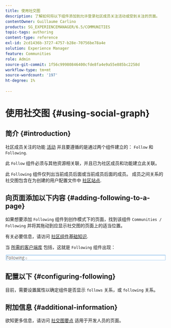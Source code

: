 ```yaml
---
title: 使用社交图
description: 了解如何将以下组件添加到允许登录社区成员关注活动或受到关注的页面。
contentOwner: Guillaume Carlino
products: SG_EXPERIENCEMANAGER/6.5/COMMUNITIES
topic-tags: authoring
content-type: reference
exl-id: 2cd1436b-3727-4757-b28e-70756be78a4e
solution: Experience Manager
feature: Communities
role: Admin
source-git-commit: 1f56c99980846400cfde8fa4e9a55e885bc2258d
workflow-type: tm+mt
source-wordcount: '197'
ht-degree: 1%

---
```


# 使用社交图 {#using-social-graph}

## 简介 {#introduction}

社区成员关注的功能 [活动](activities.md) 并且要遵循的是通过两个组件建立的： `Follow` 和 `Following`.

此 `Follow` 组件必须与其他资源相关联，并且已为社区成员和功能建立此关联。

此 `Following` 组件仅列出当前成员后面或当前成员后面的成员。 成员之间关系的社交图包含在为创建的用户配置文件中 [社区站点](overview.md#communitiessites).

## 向页面添加以下内容 {#adding-following-to-a-page}

如果想要添加 `Following` 组件到创作模式下的页面，找到该组件 `Communities / Following` 并将其拖动到应显示社交图的页面上的适当位置。

有关必要信息，请访问 [社区组件基础知识](basics.md).

当 [所需的客户端库](essentials-socialgraph.md#essentials-for-client-side) 包括，这就是 `Following` 组件出现：

![关注](assets/following.png)

## 配置以下 {#configuring-following}

目前，需要设置属性以确定组件是否显示 `follows` 关系，或 `following` 关系。

## 附加信息 {#additional-information}

欲知更多信息，请访问 [社交图要点](essentials-socialgraph.md) 适用于开发人员的页面。
